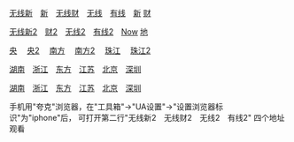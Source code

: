 [无线新](
https://hk4-edge33-1.edgeware.tvb.com/session/63dcbcea-195d-11f0-b5f8-0050569d05c1/__cl/slocalr2526/__c/ott_C_h264/__op/bks/__f/index.m3u8?token=39a7c741ec4879837ebb843aff3bd34a_1747246917_1747246917&p=3324&mode=admarker%2Cticks
)&emsp;[新](
https://prd-vcache.edge-global.akamai.tvb.com/__cl/slocalr2625/__c/ott_I-NEWS_h264/__op/bks/__f/index.m3u8?hdnea=ip=14.128.63.134~st=1744655768~exp=1747247768~acl=/__cl/slocalr2625/__c/ott_I-NEWS_h264/__op/bks/__f/*~hmac=4740d6bc5b1d7b45317c1f0712836ac6f5e0fb465415df7764440b75b03d8067&p=3139
)&emsp;[无线财](
https://edge6a.v2h-cdn.com/jade/jade.stream/chunklist.m3u8
)&emsp;[无线](
http://4747d9.netsite.cc/proxy/1650326537/1650326537.m3u8
)&emsp;[有线](
https://playtv-live.ifeng.com/live/06OLEGEGM4G.m3u8
)&emsp;[新](
https://news.tvb.com/live/inews
)  [财](
https://news.tvb.com/live/j5_ch85
)

[无线新2](
http://m.iptv805.com/?act=play&token=401bd4217526a8576ff017203e3ed661&tid=gt&id=9
)&emsp;[财2](
http://m.iptv805.com/?act=play&token=69994d4d527b23eada9d8e966f8836d1&tid=gt&id=10
)&emsp;[无线2](
http://m.iptv805.com/?act=play&token=43fa6f5f3c7abc40516b55ada0de6fc7&tid=gt&id=1
)&emsp;[有线2](
http://m.iptv805.com/?act=play&token=bfe95791aeca76dd96a19075cb8a9ddb&tid=gt&id=31
)&emsp;[Now](
http://m.iptv805.com/?act=play&token=1dee9bb6bb667cca841930981d4c5511&tid=gt&id=16
) [地](
http://m.iptv223.com/?tid=gt&t=20200316
)

[央](
https://tv.cctv.com/live/cctv2/
)&emsp; [央2](
http://m.iptv805.com/?act=play&token=8fb227edb4d624654c4af6c7a35939b0&tid=ys&id=2
)&emsp; [南方](
http://nclive.grtn.cn/tvs2/playlist.m3u8
)&emsp; [南方2](
http://m.iptv805.com/?act=play&token=41f5e920475726e4b4ad492e15131e77&tid=ws&id=38
)&emsp; [珠江](
http://nclive.grtn.cn/zjpd/playlist.m3u8
)&emsp; [珠江2](
http://m.iptv805.com/?act=play&token=62b82f02d250f344703f6193dedc9e44&tid=ws&id=39
)

[湖南](
http://140.207.241.2:8080/live/program/live/hnwshd/2300000/mnf.m3u8
)&emsp;[浙江](
http://39.135.253.47/huaweicdn.hb.chinamobile.com/PLTV/88888888/224/3221225899/1.m3u8
)&emsp;[东方](
http://140.207.241.2:8080/live/program/live/hddfws/2300000/mnf.m3u8
)&emsp;[江苏](
http://140.207.241.2:8080/live/program/live/jswshd/2300000/mnf.m3u8
)&emsp;[北京](
http://140.207.241.2:8080/live/program/live/bjwshd/2300000/mnf.m3u8
)&emsp;[深圳](
http://140.207.241.2:8080/live/program/live/szwshd/2300000/mnf.m3u8
) 

[湖南](
http://m.iptv805.com/?act=play&token=a06c0f1ce5582a6fa535e998b484ee1e&tid=ws&id=1
)&emsp;[浙江](
http://m.iptv805.com/?act=play&token=1545c6c574f510afeaff0efe4dad7a89&tid=ws&id=3
)&emsp;[东方](
http://m.iptv805.com/?act=play&token=8794c1dddd9d1d2f38b76e11e1d6d9b6&tid=ws&id=4
)&emsp;[江苏](
http://m.iptv805.com/?act=play&token=93398d1e6391581ba1c2040dc386e15f&tid=ws&id=2
)&emsp;[北京](
http://m.iptv805.com/?act=play&token=a24dcdac325b3598deee64ad4ca904e7&tid=ws&id=5
)&emsp;[深圳](
http://m.iptv805.com/?act=play&token=9b4fca10f6225b831f9d3eed0e7bffb0&tid=ws&id=6
) 

手机用"夸克"浏览器，在"工具箱"->"UA设置"->"设置浏览器标识"为"iphone"后， 可打开第二行"无线新2 无线财2 无线2 有线2" 四个地址观看
